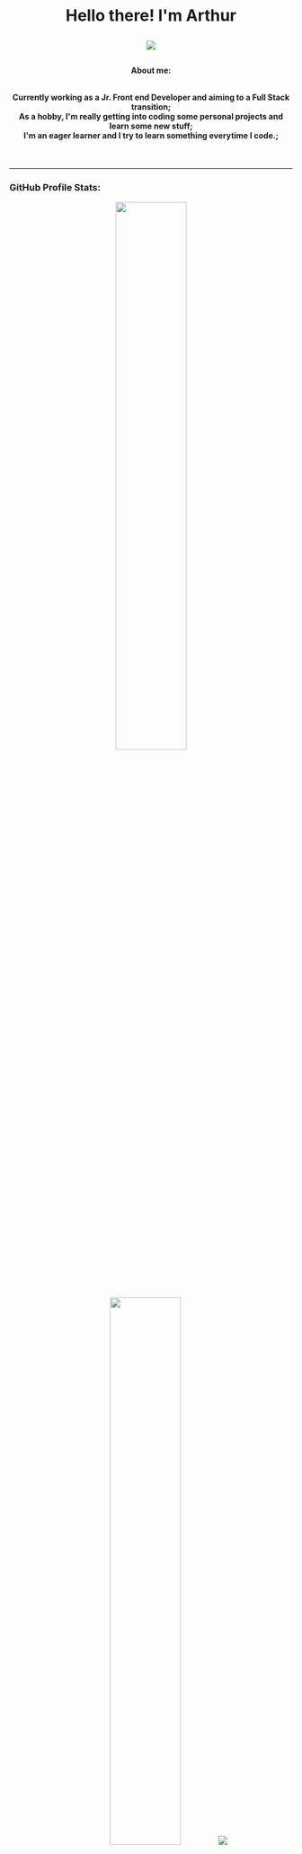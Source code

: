 <h1  align="center">Hello there! I'm Arthur

<p align="center">
  <a href="https://github.com/artprange/readme-typing-svg">
    <img src="https://readme-typing-svg.demolab.com/?lines=FrontEnd%20Developer%20;&font=Roboto%20Code&center=true&width=440&height=45&color=00b37e&vCenter=true&pause=1500&size=24" /></a>
</p>

<h4 align="center" >
  About me:
  <br>
  <br>

   Currently working as a Jr. Front end Developer and aiming to a Full Stack transition;
  <br>
   As a hobby, I'm really getting into coding some personal projects and learn some new stuff;
  <br>
   I'm an eager learner and I try to learn something everytime I code.;
  <br>
</h4>


</p>

  <br>


<hr style="color: #800080;">

###  GitHub Profile Stats:

<p align="center">
  <img height="50%" width="auto" src ="https://github-readme-stats.vercel.app/api?username=artprange&show_icons=true&count_private=true&theme=midnight-purple&hide_border=true&hide=issues,contribs&bg_color=00000000">
  <img height="50%" width="auto" src ="https://github-readme-stats.vercel.app/api/top-langs/?username=artprange&layout=compact&hide_border=true&theme=midnight-purple&bg_color=00000000&langs_count=6&hide=jupyter%20notebook,tex,php,c,c#,c++&exclude_repo=Pacman-AI">
<!--  ![Your Repository's Stats](https://github-readme-stats.vercel.app/api/top-langs/?username=artprange&theme=blue-green)-->
  <img src ="https://github-readme-streak-stats.herokuapp.com?user=artprange&theme=midnight-purple&hide_border=true&background=FFFFFF00">
  <br>
  <br>
 
</p>
<hr style="color: #800080;">

### Programming and Markup Languages:
![html](https://img.shields.io/badge/HTML5-E34F26?style=for-the-badge&logo=html5&logoColor=white
)&nbsp;
![js](https://img.shields.io/badge/JavaScript-F7DF1E?style=for-the-badge&logo=javascript&logoColor=black
)&nbsp;
![css](https://img.shields.io/badge/CSS3-1572B6?style=for-the-badge&logo=css3&logoColor=white
)&nbsp;
![angular](https://img.shields.io/badge/Angular-DD0031?style=for-the-badge&logo=angular&logoColor=white
)&nbsp; 
![node](https://img.shields.io/badge/Node.js-43853D?style=for-the-badge&logo=node.js&logoColor=white)&nbsp; 
![Ubuntu](https://img.shields.io/badge/Ubuntu-E95420?style=for-the-badge&logo=ubuntu&logoColor=white)&nbsp;
![Git](https://img.shields.io/badge/GIT-E44C30?style=for-the-badge&logo=git&logoColor=white)&nbsp;


<hr>


<div> 
  <h3>Drop a line</h3>
  <a href="https://www.linkedin.com/in/artprange" target="_blank"><img src="https://img.shields.io/badge/-LinkedIn-%230077B5?style=for-the-badge&logo=linkedin&logoColor=white" target="_blank"></a> 
  
  
  <a href="mailto:art.p.prange@gmail.com"><img src="https://img.shields.io/badge/-Gmail-%23333?style=for-the-badge&logo=gmail&logoColor=white" target="_blank"></a> 
<br>
<br>






<hr style="color: #800080;">

<div>
  <a href="https://github.com/ashutosh00710/github-readme-activity-graph"><img alt="Art's Activity Graph" src="https://github-readme-activity-graph.vercel.app/graph/?username=artprange&bg_color=FFFFFF00&color=00b37e&line=#800080&point=fff&hide_border=true&style="max-width: 100%;margin-right: 5px;" /></a>

</div>
<hr style="color: #800080;">
 




















______________________________________________________________________________________________

